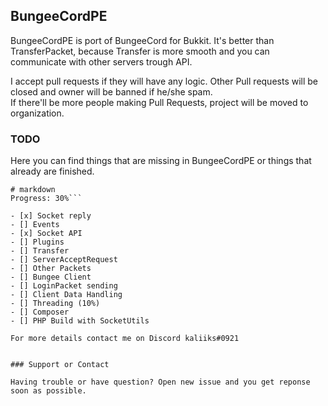## BungeeCordPE

BungeeCordPE is port of BungeeCord for Bukkit. It's better than TransferPacket, because Transfer is more smooth and you can communicate with other servers trough API.

I accept pull requests if they will have any logic. Other Pull requests will be closed and owner will be banned if he/she spam.<br>
If there'll be more people making Pull Requests, project will be moved to organization.

### TODO

Here you can find things that are missing in BungeeCordPE or things that already are finished.

```
# markdown
Progress: 30%```

- [x] Socket reply
- [] Events
- [x] Socket API
- [] Plugins
- [] Transfer
- [] ServerAcceptRequest
- [] Other Packets
- [] Bungee Client
- [] LoginPacket sending
- [] Client Data Handling
- [] Threading (10%)
- [] Composer
- [] PHP Build with SocketUtils

For more details contact me on Discord kaliiks#0921


### Support or Contact

Having trouble or have question? Open new issue and you get reponse soon as possible.
